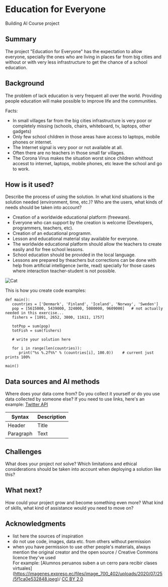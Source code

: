 # Education for Everyone
Building AI Course project

## Summary

The project "Education for Everyone" has the expectation to allow everyone, specially the ones who are living in places far from big cities and without or with very less infrastructure to get the chance of a school education.

## Background

The problem of lack education is very frequent all over the world.
Providing people education will make possible to improve life and the communities.

Facts: 
* In small villages far from the big cities infrastructure is very poor or completely missing (schools, chairs, whiteboard, tv, laptops, other gadgets)
* Only few school children in those areas have access to laptops, mobile phones or internet. 
* The Internet signal is very poor or not available at all. 
* Often there are no teachers in those small far villages. 
* The Corona Virus makes the situation worst since children whithout accesst to internet, laptops, mobile phones, etc leave the school and go to work.


## How is it used?

Describe the process of using the solution. In what kind situations is the solution needed (environment, time, etc.)? Who are the users, what kinds of needs should be taken into account?

* Creation of a worldwide educational platform (freeware).
* Everyone who can support by the creation is welcome (Developers, programmers, teachers, etc).
* Creation of an educational programm. 
* Lesson and educational material stay available for everyone.
* The worldwide educational platform should allow the teachers to create easily and for free school lessons.  
* School education should be provided in the local language.
* Lessons are prepared by theachers but corrections can be done with help from artificial intelligence (write, read) specially for those cases where interaction teacher-student is not possible.


![Cat](https://www.elcomercio.com/files/article_main/uploads/2020/07/29/5f2182ff0619b.jpeg)

This is how you create code examples:
```
def main():
   countries = ['Denmark', 'Finland', 'Iceland', 'Norway', 'Sweden']
   pop = [5615000, 5439000, 324000, 5080000, 9609000]   # not actually needed in this exercise...
   fishers = [1891, 2652, 3800, 11611, 1757]

   totPop = sum(pop)
   totFish = sum(fishers)

   # write your solution here

   for i in range(len(countries)):
      print("%s %.2f%%" % (countries[i], 100.0))    # current just prints 100%

main()
```


## Data sources and AI methods
Where does your data come from? Do you collect it yourself or do you use data collected by someone else?
If you need to use links, here's an example:
[Twitter API](https://developer.twitter.com/en/docs)

| Syntax      | Description |
| ----------- | ----------- |
| Header      | Title       |
| Paragraph   | Text        |

## Challenges

What does your project _not_ solve? Which limitations and ethical considerations should be taken into account when deploying a solution like this?


## What next?

How could your project grow and become something even more? What kind of skills, what kind of assistance would you  need to move on? 


## Acknowledgments

* list here the sources of inspiration 
* do not use code, images, data etc. from others without permission
* when you have permission to use other people's materials, always mention the original creator and the open source / Creative Commons licence they've used
  <br>For example: [Alumnos peruanos suben a un cerro para recibir clases virtuales] (https://imagenes.expreso.ec/files/image_700_402/uploads/2020/07/25/5f1ca0e532848.jpeg)/ [CC BY 2.0](https://creativecommons.org/licenses/by/2.0)
